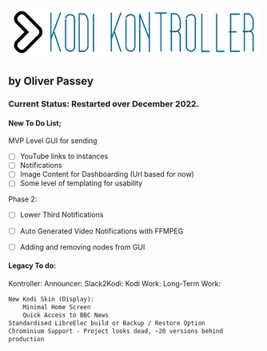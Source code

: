![KodiKontroller Logo](https://github.com/OliPassey/kodikontroller/raw/master/logo.PNG)
## by Oliver Passey
### Current Status: Restarted over December 2022.

#### New To Do List;
MVP Level GUI for sending 
- [ ] YouTube links to instances
- [ ] Notifications
- [ ] Image Content for Dashboarding (Url based for now)
- [ ] Some level of templating for usability

Phase 2:
- [ ] Lower Third Notifications
- [ ] Auto Generated Video Notifications with FFMPEG
- [ ] Adding and removing nodes from GUI




#### Legacy To do:
Kontroller:
Announcer:
Slack2Kodi:
Kodi Work:
Long-Term Work:

	New Kodi Skin (Display):
		Minimal Home Screen
		Quick Access to BBC News
	Standardised LibreElec build or Backup / Restore Option
	Chrominium Support - Project looks dead, ~20 versions behind production
	
	
